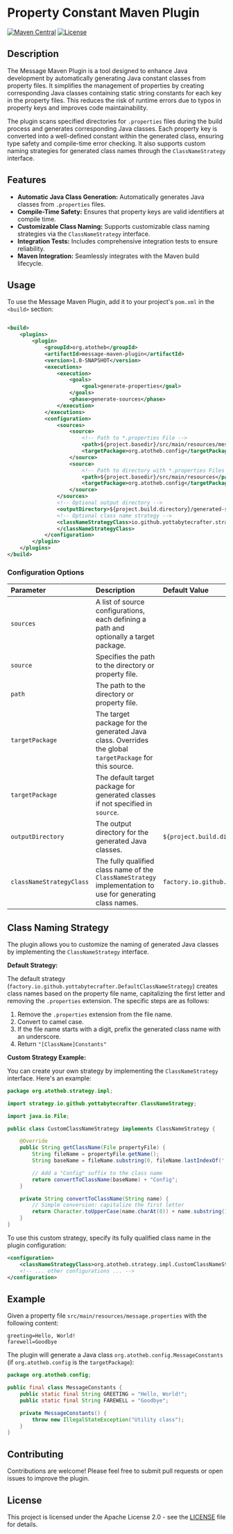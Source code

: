 # Property Constant Maven Plugin

[![Maven Central](https://img.shields.io/maven-central/v/io.github.yottabytecrafter/property-constant-maven-plugin.svg)](https://search.maven.org/artifact/io.github.yottabytecrafter/property-constant-maven-plugin)
[![License](https://img.shields.io/badge/License-Apache%202.0-blue.svg)](https://opensource.org/licenses/Apache-2.0)

## Description

The Message Maven Plugin is a tool designed to enhance Java development by automatically generating Java constant classes from property files. It simplifies the management of properties by creating corresponding Java classes containing static string constants for each key in the property files. This reduces the risk of runtime errors due to typos in property keys and improves code maintainability.

The plugin scans specified directories for `.properties` files during the build process and generates corresponding Java classes. Each property key is converted into a well-defined constant within the generated class, ensuring type safety and compile-time error checking. It also supports custom naming strategies for generated class names through the `ClassNameStrategy` interface.

## Features

*   **Automatic Java Class Generation:** Automatically generates Java classes from `.properties` files.
*   **Compile-Time Safety:** Ensures that property keys are valid identifiers at compile time.
*   **Customizable Class Naming:** Supports customizable class naming strategies via the `ClassNameStrategy` interface.
*   **Integration Tests:** Includes comprehensive integration tests to ensure reliability.
*   **Maven Integration:** Seamlessly integrates with the Maven build lifecycle.

## Usage

To use the Message Maven Plugin, add it to your project's `pom.xml` in the `<build>` section:

```xml

<build>
    <plugins>
        <plugin>
            <groupId>org.atotheb</groupId>
            <artifactId>message-maven-plugin</artifactId>
            <version>1.0-SNAPSHOT</version>
            <executions>
                <execution>
                    <goals>
                        <goal>generate-properties</goal>
                    </goals>
                    <phase>generate-sources</phase>
                </execution>
            </executions>
            <configuration>
                <sources>
                    <source>
                        <!-- Path to *.properties File -->
                        <path>${project.basedir}/src/main/resources/message.properties</path>
                        <targetPackage>org.atotheb.config</targetPackage>
                    </source>
                    <source>
                        <!-- Path to directory with *.properties Files -->
                        <path>${project.basedir}/src/main/resources</path>
                        <targetPackage>org.atotheb.config</targetPackage>
                    </source>
                </sources>
                <!-- Optional output directory -->
                <outputDirectory>${project.build.directory}/generated-sources/java</outputDirectory>
                <!-- Optional class name strategy -->
                <classNameStrategyClass>io.github.yottabytecrafter.strategy.DefaultClassNameStrategy
                </classNameStrategyClass>
            </configuration>
        </plugin>
    </plugins>
</build>
```

### Configuration Options

| Parameter                | Description                                                                                                       | Default Value                                      |
| :----------------------- | :---------------------------------------------------------------------------------------------------------------- | :------------------------------------------------- |
| `sources`                | A list of source configurations, each defining a path and optionally a target package.                           |                                                    |
| `source`                 | Specifies the path to the directory or property file.                                                             |                                                    |
| `path`                   | The path to the directory or property file.                                                                      |                                                    |
| `targetPackage`          | The target package for the generated Java class. Overrides the global `targetPackage` for this source.        |                                                    |
| `targetPackage`          | The default target package for generated classes if not specified in `source`.                                   |                                                    |
| `outputDirectory`        | The output directory for the generated Java classes.                                                              | `${project.build.directory}/generated-sources/java` |
| `classNameStrategyClass` | The fully qualified class name of the `ClassNameStrategy` implementation to use for generating class names.     | `factory.io.github.yottabytecrafter.DefaultClassNameStrategy`       |

## Class Naming Strategy

The plugin allows you to customize the naming of generated Java classes by implementing the `ClassNameStrategy` interface.

**Default Strategy:**

The default strategy (`factory.io.github.yottabytecrafter.DefaultClassNameStrategy`) creates class names based on the property file name, capitalizing the first letter and removing the `.properties` extension. The specific steps are as follows:

1. Remove the `.properties` extension from the file name.
2. Convert to camel case.
3. If the file name starts with a digit, prefix the generated class name with an underscore.
4. Return `"[ClassName]Constants"`

**Custom Strategy Example:**

You can create your own strategy by implementing the `ClassNameStrategy` interface. Here's an example:

```java
package org.atotheb.strategy.impl;

import strategy.io.github.yottabytecrafter.ClassNameStrategy;

import java.io.File;

public class CustomClassNameStrategy implements ClassNameStrategy {

    @Override
    public String getClassName(File propertyFile) {
        String fileName = propertyFile.getName();
        String baseName = fileName.substring(0, fileName.lastIndexOf('.')); // Remove .properties extension

        // Add a "Config" suffix to the class name
        return convertToClassName(baseName) + "Config";
    }

    private String convertToClassName(String name) {
        // Simple conversion: capitalize the first letter
        return Character.toUpperCase(name.charAt(0)) + name.substring(1);
    }
}
```

To use this custom strategy, specify its fully qualified class name in the plugin configuration:

```xml
<configuration>
    <classNameStrategyClass>org.atotheb.strategy.impl.CustomClassNameStrategy</classNameStrategyClass>
    <!-- ... other configurations ... -->
</configuration>
```

## Example

Given a property file `src/main/resources/message.properties` with the following content:

```properties
greeting=Hello, World!
farewell=Goodbye
```

The plugin will generate a Java class `org.atotheb.config.MessageConstants` (if `org.atotheb.config` is the `targetPackage`):

```java
package org.atotheb.config;

public final class MessageConstants {
    public static final String GREETING = "Hello, World!";
    public static final String FAREWELL = "Goodbye";

    private MessageConstants() {
        throw new IllegalStateException("Utility class");
    }
}
```

## Contributing

Contributions are welcome! Please feel free to submit pull requests or open issues to improve the plugin.

## License

This project is licensed under the Apache License 2.0 - see the [LICENSE](LICENSE) file for details.
